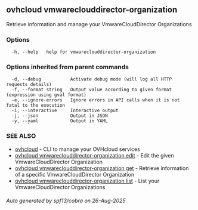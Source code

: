 ## ovhcloud vmwareclouddirector-organization

Retrieve information and manage your VmwareCloudDirector Organizations

### Options

```
  -h, --help   help for vmwareclouddirector-organization
```

### Options inherited from parent commands

```
  -d, --debug           Activate debug mode (will log all HTTP requests details)
  -f, --format string   Output value according to given format (expression using gval format)
  -e, --ignore-errors   Ignore errors in API calls when it is not fatal to the execution
  -i, --interactive     Interactive output
  -j, --json            Output in JSON
  -y, --yaml            Output in YAML
```

### SEE ALSO

* [ovhcloud](ovhcloud.md)	 - CLI to manage your OVHcloud services
* [ovhcloud vmwareclouddirector-organization edit](ovhcloud_vmwareclouddirector-organization_edit.md)	 - Edit the given VmwareCloudDirector Organization
* [ovhcloud vmwareclouddirector-organization get](ovhcloud_vmwareclouddirector-organization_get.md)	 - Retrieve information of a specific VmwareCloudDirector Organization
* [ovhcloud vmwareclouddirector-organization list](ovhcloud_vmwareclouddirector-organization_list.md)	 - List your VmwareCloudDirector Organizations

###### Auto generated by spf13/cobra on 26-Aug-2025
